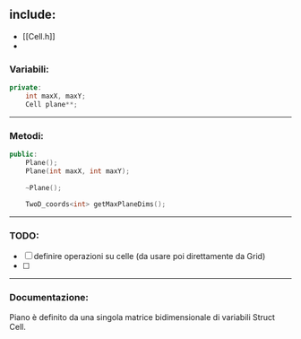 ## include:
- [[Cell.h]]
- 

### Variabili:
```cpp
private:
	int maxX, maxY;
	Cell plane**;
```
---
### Metodi:
```cpp
public:
	Plane();
	Plane(int maxX, int maxY);
	
	~Plane();
	
    TwoD_coords<int> getMaxPlaneDims();
```
---
### TODO:
- [ ] definire operazioni su celle (da usare poi direttamente da Grid)
- [ ] 
---
### Documentazione: 
Piano è definito da una singola matrice bidimensionale di variabili Struct Cell.